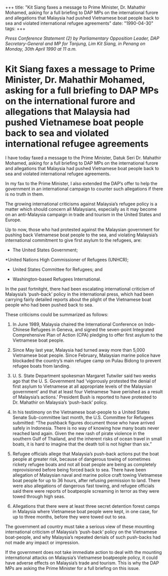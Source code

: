 +++ 
title: "Kit Siang faxes a message to Prime Minister, Dr. Mahathir Mohamed, asking for a full briefing to DAP MPs on the international furore and allegations that Malaysia had pushed Vietnamese boat people back to sea and violated international refugee agreements"
date: "1990-04-30"
tags:
+++

_Press Conference Statement (2) by Parliamentary Opposition Leader, DAP Secretary-General and MP for Tanjung, Lim Kit Siang, in Penang on Monday, 30th April 1990 at 11 a.m._

# Kit Siang faxes a message to Prime Minister, Dr. Mahathir Mohamed, asking for a full briefing to DAP MPs on the international furore and allegations that Malaysia had pushed Vietnamese boat people back to sea and violated international refugee agreements

I have today faxed a message to the Prime Minister, Datuk Seri Dr. Mahathir Mohamed, asking for a full briefing to DAP MPs on the international furore and allegations that Malaysia had pushed Vietnamese boat people back to sea and violated international refugee agreements.</u>

In my fax to the Prime Minister, I also extended the DAP’s offer to help the government in an international campaign to counter such allegations if there is no truth in them.

The growing international criticisms against Malaysia’s refugee policy is a matter which should concern all Malaysians, especially as it may become on an anti-Malaysia campaign in trade and tourism in the United States and Europe.

Up to now, those who had protested against the Malaysian government for pushing back Vietnamese boat people to the sea, and violating Malaysia’s international commitment to give first asylum to the refugees, are:

* The United States Government;

*United Nations High Commissioner of Refugees (UNHCR);

* United States Committee for Refugees; and

* Washington-based Refugees International.

In the past fortnitght, there had been escalating international criticism of Malaysia’s ‘push-back’ policy in the international press, which had been carrying fairly detailed reports about the plight of the Vietnamese boat people who had been pushed back to sea.

These criticisms could be summarized as follows:

1.   In June 1989, Malaysia chaired the International Conference on Indo-Chinese Refugees in Geneva, and signed the seven-point Integrated Comprehensive Plan of Action (CPA) pledging to offer first asylum to the Vietnamese boat people.

2.   Since May last year, Malaysia had turned away more than 5,000 Vietnamese boat people. Since February, Malaysian marine police have blockaded the country’s main refugee camp on Pulau Bidong to prevent refugee boats from landing.

3.   U. S. State Department spokesman Margaret Tutwiler said two weeks ago that the U. S. Government had ‘vigorously protested the denial of first asylum to Vietnamese at all appropriate levels of the Malaysian government’ and that at least four Vietnamese ‘have perished as a result of Malaysia’s actions.’ President Bush is reported to have protested to Dr. Mahathir on Malaysia’s ‘push-back’ policy.

4.   In his testimony on the Vietnamese boat-people to a United States Senate Sub-committee last month, the U.S. Committee for Refugees submitted: “The pushback figures document those who have arrived safely in Indonesia. There is no way of knowing how many boats never reached land again. Given the new rash of pirate violence in the southern Gulf of Thailand, and the inherent risks of ocean travel in small boats, it is hard to imagine that the death toll is not higher than six.”

5.   Refugee officials allege that Malaysia’s push-back actions put the boat people at greater risk, because of dangerous towing of sometimes rickety refugee boats and not all boat people are being as completely reprovisioned before being forced back to sea. There have been allegation of Malaysian naval and marine police craft towing Vietnamese boat people for up to 36 hours, after refusing permission to land. There were also allegations of dangerous fast towing, and refugee officials said there were reports of boatpeople screaming in terror as they were towed through high seas.

6.    Allegations that there were at least three secret detention forest camps in Malaysia where Vietnamese boat people were kept, in one case, for up to three months, before they were towed out to sea.

The government ad country must take a serious view of these mounting international criticism of Malaysia’s ‘push-back’ policy on the Vietnamese boat-people, and why Malaysia’s repeated denials of such push-backs had not made any impact or impression.

If the government does not take immediate action to deal with the mounting international attacks on Malaysia’s Vietnamese boatpeople policy, it could have adverse effects on Malaysia’s trade and tourism. This is why the DAP MPs are asking the Prime Minister for a full briefing on this issue.

 
